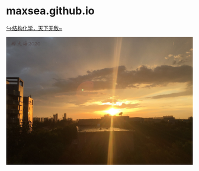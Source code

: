 # maxsea.github.io

[:arrow_right_hook:结构化学，天下无敌~](https://www.bilibili.com/video/av29005895?from=search&seid=10982941759365607406 "four years")

![image](https://github.com/xmaxsea/maxsea.github.io/blob/xmaxsea-patch-15/4.jpg)
